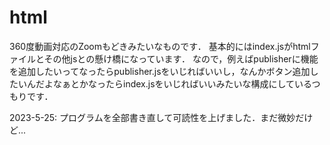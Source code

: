 # html
360度動画対応のZoomもどきみたいなものです．
基本的にはindex.jsがhtmlファイルとその他jsとの懸け橋になっています．
なので，例えばpublisherに機能を追加したいってなったらpublisher.jsをいじればいいし，なんかボタン追加したいんだよなぁとかなったらindex.jsをいじればいいみたいな構成にしているつもりです．

2023-5-25: プログラムを全部書き直して可読性を上げました．まだ微妙だけど...
